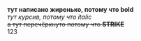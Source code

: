 <html>
<b>тут написано жиренько, потому что bold</b> </br>
<i>тут курсив, потому что italic</i></br>
<strike>а тут перечёркнуто потому что <b>STRIKE</b> </strike></br>
123


</html>
